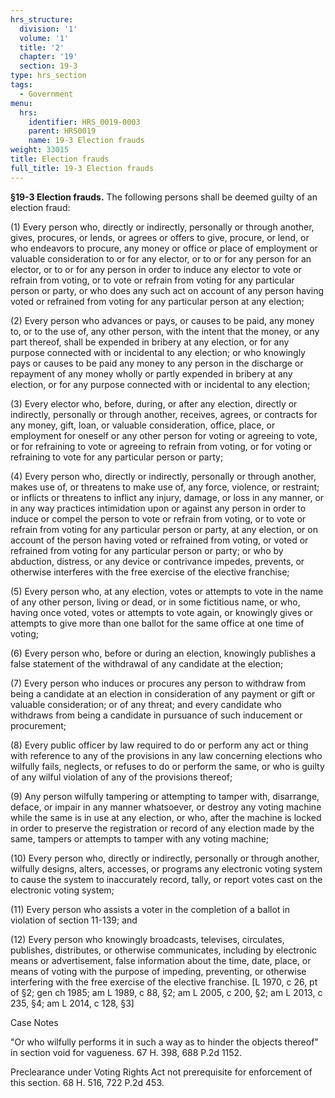```yaml
---
hrs_structure:
  division: '1'
  volume: '1'
  title: '2'
  chapter: '19'
  section: 19-3
type: hrs_section
tags:
  - Government
menu:
  hrs:
    identifier: HRS_0019-0003
    parent: HRS0019
    name: 19-3 Election frauds
weight: 33015
title: Election frauds
full_title: 19-3 Election frauds
---
```

**§19-3 Election frauds.** The following persons shall be deemed guilty of an election fraud:

(1) Every person who, directly or indirectly, personally or through another, gives, procures, or lends, or agrees or offers to give, procure, or lend, or who endeavors to procure, any money or office or place of employment or valuable consideration to or for any elector, or to or for any person for an elector, or to or for any person in order to induce any elector to vote or refrain from voting, or to vote or refrain from voting for any particular person or party, or who does any such act on account of any person having voted or refrained from voting for any particular person at any election;

(2) Every person who advances or pays, or causes to be paid, any money to, or to the use of, any other person, with the intent that the money, or any part thereof, shall be expended in bribery at any election, or for any purpose connected with or incidental to any election; or who knowingly pays or causes to be paid any money to any person in the discharge or repayment of any money wholly or partly expended in bribery at any election, or for any purpose connected with or incidental to any election;

(3) Every elector who, before, during, or after any election, directly or indirectly, personally or through another, receives, agrees, or contracts for any money, gift, loan, or valuable consideration, office, place, or employment for oneself or any other person for voting or agreeing to vote, or for refraining to vote or agreeing to refrain from voting, or for voting or refraining to vote for any particular person or party;

(4) Every person who, directly or indirectly, personally or through another, makes use of, or threatens to make use of, any force, violence, or restraint; or inflicts or threatens to inflict any injury, damage, or loss in any manner, or in any way practices intimidation upon or against any person in order to induce or compel the person to vote or refrain from voting, or to vote or refrain from voting for any particular person or party, at any election, or on account of the person having voted or refrained from voting, or voted or refrained from voting for any particular person or party; or who by abduction, distress, or any device or contrivance impedes, prevents, or otherwise interferes with the free exercise of the elective franchise;

(5) Every person who, at any election, votes or attempts to vote in the name of any other person, living or dead, or in some fictitious name, or who, having once voted, votes or attempts to vote again, or knowingly gives or attempts to give more than one ballot for the same office at one time of voting;

(6) Every person who, before or during an election, knowingly publishes a false statement of the withdrawal of any candidate at the election;

(7) Every person who induces or procures any person to withdraw from being a candidate at an election in consideration of any payment or gift or valuable consideration; or of any threat; and every candidate who withdraws from being a candidate in pursuance of such inducement or procurement;

(8) Every public officer by law required to do or perform any act or thing with reference to any of the provisions in any law concerning elections who wilfully fails, neglects, or refuses to do or perform the same, or who is guilty of any wilful violation of any of the provisions thereof;

(9) Any person wilfully tampering or attempting to tamper with, disarrange, deface, or impair in any manner whatsoever, or destroy any voting machine while the same is in use at any election, or who, after the machine is locked in order to preserve the registration or record of any election made by the same, tampers or attempts to tamper with any voting machine;

(10) Every person who, directly or indirectly, personally or through another, wilfully designs, alters, accesses, or programs any electronic voting system to cause the system to inaccurately record, tally, or report votes cast on the electronic voting system;

(11) Every person who assists a voter in the completion of a ballot in violation of section 11-139; and

(12) Every person who knowingly broadcasts, televises, circulates, publishes, distributes, or otherwise communicates, including by electronic means or advertisement, false information about the time, date, place, or means of voting with the purpose of impeding, preventing, or otherwise interfering with the free exercise of the elective franchise. [L 1970, c 26, pt of §2; gen ch 1985; am L 1989, c 88, §2; am L 2005, c 200, §2; am L 2013, c 235, §4; am L 2014, c 128, §3]

Case Notes

"Or who wilfully performs it in such a way as to hinder the objects thereof" in section void for vagueness. 67 H. 398, 688 P.2d 1152.

Preclearance under Voting Rights Act not prerequisite for enforcement of this section. 68 H. 516, 722 P.2d 453.